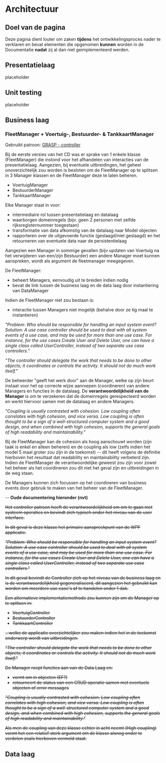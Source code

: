 # Architectuur

## Doel van de pagina

Deze pagina dient louter om zaken **tijdens** het ontwikkelingsproces nader te verklaren en bevat elementen
die opgenomen **kunnen** worden in de Documentatie **nadat** zij al dan niet geimplementeerd werden.

## Presentatielaag

placeholder

## Unit testing

placeholder

## Business laag

### FleetManager + Voertuig-, Bestuurder- & TankkaartManager

Gebruikt patroon: [GRASP - controller](https://en.wikipedia.org/wiki/GRASP_(object-oriented_design))

Bij de eerste versies van het CD was er sprake van 1 enkele klasse (FleetManager) die instond voor het afhandelen van interacties van de presentatielaag.
Aangezien, bij eventuele uitbreidingen, het geheel onoverzichtelijk zou worden is besloten om de FleetManager op te splitsen in 3 Manager klassen en de FleetManager deze te laten beheren.

- VoertuigManager
- BestuurderManager
- TankkaartManager

Elke Manager staat in voor:
- intermediaire rol tussen presentatielaag en datalaag
- waarborgen domeinregels (bijv. geen 2 personen met zelfde rijksregisternummer toegestaan)
- transformatie van data afkomstig van de datalaag naar Model objecten
- rapporteren over de uitgevoerde functie (geslaagd/niet geslaagd) en het retourneren van eventuele data naar de persistentielaag

Aangezien een Manager in sommige gevallen (bijv updaten van Voertuig na het verwijderen van een/zijn Bestuurder) een andere Manager moet kunnen aanspreken,
wordt als argument de fleetmanager meegegeven.

De FleetManager:
- beheert Managers, eenvoudig uit te breiden indien nodig
- bevat de link tussen de business laag en de data laag door instantiering van DataManager

Indien de FleetManager niet zou bestaan is:
- interactie tussen Managers niet mogelijk (behalve door ze tig maal te instantieren)

*"Problem: Who should be responsible for handling an input system event?
Solution: A use case controller should be used to deal with all system events of a use case, and may be used for more than one use case. For instance, for the use cases Create User and Delete User, one can have a single class called UserController, instead of two separate use case controllers."*

*"The controller should delegate the work that needs to be done to other objects; it coordinates or controls the activity. It should not do much work itself."*

De beheerder "geeft het werk door" aan de Manager, welke op zijn beurt instaat voor het op correcte wijze aanroepen (coordineren) van andere Managers en functies in de datalaag.
De **verantwoordelijkheid van de Manager** is om te verzekeren dat de domeinregels gerespecteerd worden en werkt hiervoor samen met de datalaag en andere Managers.

*"Coupling is usually contrasted with cohesion. Low coupling often correlates with high cohesion, and vice versa. Low coupling is often thought to be a sign of a well-structured computer system and a good design, and when combined with high cohesion, supports the general goals of high readability and maintainability."*

Bij de FleetManager kan de cohesion als hoog aanschouwt worden (zijn taak is enkel en alleen beheren) en de coupling als low (zelfs indien het model 5 maal groter zou zijn in de toekomst) -- dit heeft volgens de definitie hierboven het resultaat dat readability en maintainability verbeterd zijn. Indien de FleetManager de verantwoordelijke geweest zou zijn voor zowel het beheer als het coordineren zou dit niet het geval zijn en uitbreidingen in de weg staan.

De Managers kunnen zich focussen op het coordineren van business events door gebruik te maken van het beheer van de FleetManager.

-- **Oude documentering hieronder (nvt)**

~~Het controller patroon heeft de verantwoordelijkheid om om te gaan met systeem operaties en bevindt zich typisch onder het niveau van de user interface.~~

~~In dit geval is deze klasse het primaire aanspreekpunt van de WPF applicatie.~~

~~*"Problem: Who should be responsible for handling an input system event?
Solution: A use case controller should be used to deal with all system events of a use case, and may be used for more than one use case. For instance, for the use cases Create User and Delete User, one can have a single class called UserController, instead of two separate use case controllers."*~~

~~In dit geval bevindt de Controller zich op het niveau van de business laag en is de verantwoordelijkheid gegeneraliseerd, dit aangezien het gebruikt kan worden om meerdere use case's af te handelen onder 1 dak.~~

~~Een alternatieve implementatiemethode zou kunnen zijn om de Manager op te splitsen in:~~
- ~~VoertuigController~~
- ~~BestuurderController~~
- ~~TankkaartController~~

~~.. welke de applicatie overzichtelijker zou maken indien het in de toekomst onderwerp wordt van uitbreidingen.~~

~~*"The controller should delegate the work that needs to be done to other objects; it coordinates or controls the activity. It should not do much work itself."*~~

~~De Manager roept functies aan van de Data Laag en:~~
- ~~vormt om in objecten (EF?)~~
- ~~retourneert de status van een CRUD operatie samen met eventuele objecten of error messages~~

~~*"Coupling is usually contrasted with cohesion. Low coupling often correlates with high cohesion, and vice versa. Low coupling is often thought to be a sign of a well-structured computer system and a good design, and when combined with high cohesion, supports the general goals of high readability and maintainability."*~~

~~Als men de coupling van deze klasse echter in acht neemt (High coupling) vormt het een relatief sterk argument om de klasse alsnog onder te verdelen zoals hierboven vermeld staat.~~

## Data laag
